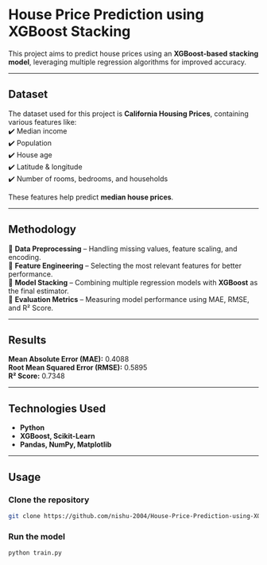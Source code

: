 #  House Price Prediction using XGBoost Stacking  

This project aims to predict house prices using an **XGBoost-based stacking model**, leveraging multiple regression algorithms for improved accuracy.  

---

##  Dataset  
The dataset used for this project is **California Housing Prices**, containing various features like:  
✔️ Median income  
✔️ Population  
✔️ House age  
✔️ Latitude & longitude  
✔️ Number of rooms, bedrooms, and households  

These features help predict **median house prices**.  

---

##  Methodology  

🔹 **Data Preprocessing** – Handling missing values, feature scaling, and encoding.  
🔹 **Feature Engineering** – Selecting the most relevant features for better performance.  
🔹 **Model Stacking** – Combining multiple regression models with **XGBoost** as the final estimator.  
🔹 **Evaluation Metrics** – Measuring model performance using MAE, RMSE, and R² Score.  

---

##  Results  

 **Mean Absolute Error (MAE):** 0.4088  
 **Root Mean Squared Error (RMSE):** 0.5895  
 **R² Score:** 0.7348  

---

##  Technologies Used  

-  **Python**  
-  **XGBoost, Scikit-Learn**  
-  **Pandas, NumPy, Matplotlib**  

---

##  Usage  

###  Clone the repository  
```bash
git clone https://github.com/nishu-2004/House-Price-Prediction-using-XGBoost-Stacking.git
```
###  Run the model  
```python
python train.py
```

